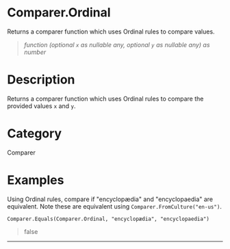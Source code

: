 ﻿# Comparer.Ordinal
Returns a comparer function which uses Ordinal rules to compare values.
> _function (optional <code>x</code> as nullable any, optional <code>y</code> as nullable any) as number_
# Description 
Returns a comparer function which uses Ordinal rules to compare the provided values <code>x</code> and <code>y</code>.

# Category 
Comparer
# Examples 
Using Ordinal rules, compare if "encyclopædia" and "encyclopaedia" are equivalent. Note these are equivalent using <code>Comparer.FromCulture("en-us")</code>. 
```
Comparer.Equals(Comparer.Ordinal, "encyclopædia", "encyclopaedia")
```
> false
***
